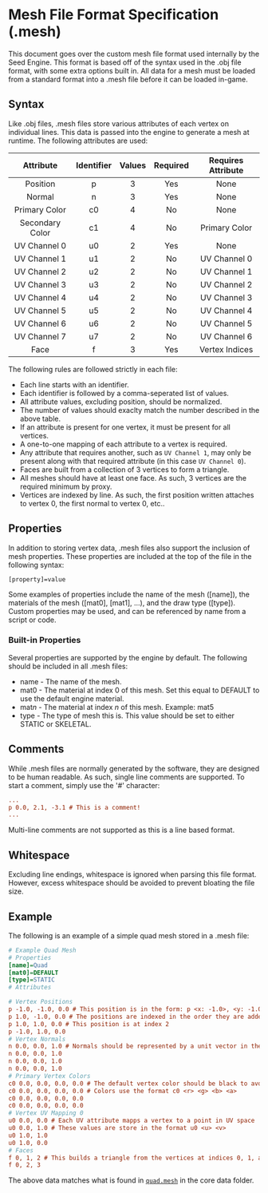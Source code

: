 # Mesh File Format Specification (.mesh)

This document goes over the custom mesh file format used internally by the Seed Engine. This format is based off of the syntax used in the .obj file format, with some extra options built in. All data for a mesh must be loaded from a standard format into a .mesh file before it can be loaded in-game.

## Syntax

Like .obj files, .mesh files store various attributes of each vertex on individual lines. This data is passed into the engine to generate a mesh at runtime. The following attributes are used:

| Attribute | Identifier | Values | Required | Requires Attribute |
|:---------:|:----------:|:------:|:--------:|:------------------:|
| Position | p | 3 | Yes | None |
| Normal | n | 3 | Yes | None |
| Primary Color | c0 | 4 | No | None |
| Secondary Color | c1 | 4 | No | Primary Color |
| UV Channel 0 | u0 | 2 | Yes | None |
| UV Channel 1 | u1 | 2 | No | UV Channel 0 |
| UV Channel 2 | u2 | 2 | No | UV Channel 1 |
| UV Channel 3 | u3 | 2 | No | UV Channel 2 |
| UV Channel 4 | u4 | 2 | No | UV Channel 3 |
| UV Channel 5 | u5 | 2 | No | UV Channel 4 |
| UV Channel 6 | u6 | 2 | No | UV Channel 5 |
| UV Channel 7 | u7 | 2 | No | UV Channel 6 |
| Face | f | 3 | Yes | Vertex Indices |

The following rules are followed strictly in each file:

- Each line starts with an identifier.
- Each identifier is followed by a comma-seperated list of values.
- All attribute values, excluding position, should be normalized.
- The number of values should exaclty match the number described in the above table.
- If an attribute is present for one vertex, it must be present for all vertices.
- A one-to-one mapping of each attribute to a vertex is required.
- Any attribute that requires another, such as `UV Channel 1`, may only be present along with that required attribute (in this case `UV Channel 0`).
- Faces are built from a collection of 3 vertices to form a triangle.
- All meshes should have at least one face. As such, 3 vertices are the required minimum by proxy.
- Vertices are indexed by line. As such, the first position written attaches to vertex 0, the first normal to vertex 0, etc..

## Properties

In addition to storing vertex data, .mesh files also support the inclusion of mesh properties. These properties are included at the top of the file in the following syntax:

```
[property]=value
```

Some examples of properties include the name of the mesh ([name]), the materials of the mesh ([mat0], [mat1], ...), and the draw type ([type]). Custom properties may be used, and can be referenced by name from a script or code.

### Built-in Properties

Several properties are supported by the engine by default. The following should be included in all .mesh files:

- name - The name of the mesh.
- mat0 - The material at index 0 of this mesh. Set this equal to DEFAULT to use the default engine material.
- mat*n* - The material at index *n* of this mesh. Example: mat5
- type - The type of mesh this is. This value should be set to either STATIC or SKELETAL.

## Comments

While .mesh files are normally generated by the software, they are designed to be human readable. As such, single line comments are supported. To start a comment, simply use the '#' character:

```ini
...
p 0.0, 2.1, -3.1 # This is a comment!
...
```

Multi-line comments are not supported as this is a line based format.

## Whitespace

Excluding line endings, whitespace is ignored when parsing this file format. However, excess whitespace should be avoided to prevent bloating the file size.

## Example

The following is an example of a simple quad mesh stored in a .mesh file:

```ini
# Example Quad Mesh
# Properties
[name]=Quad
[mat0]=DEFAULT
[type]=STATIC
# Attributes

# Vertex Positions
p -1.0, -1.0, 0.0 # This position is in the form: p <x: -1.0>, <y: -1.0>, <z: 0.0>
p 1.0, -1.0, 0.0 # The positions are indexed in the order they are added.
p 1.0, 1.0, 0.0 # This position is at index 2
p -1.0, 1.0, 0.0
# Vertex Normals
n 0.0, 0.0, 1.0 # Normals should be represented by a unit vector in the form n <x> <y> <z>
n 0.0, 0.0, 1.0
n 0.0, 0.0, 1.0
n 0.0, 0.0, 1.0
# Primary Vertex Colors
c0 0.0, 0.0, 0.0, 0.0 # The default vertex color should be black to avoid unexpected behaviors
c0 0.0, 0.0, 0.0, 0.0 # Colors use the format c0 <r> <g> <b> <a>
c0 0.0, 0.0, 0.0, 0.0 
c0 0.0, 0.0, 0.0, 0.0 
# Vertex UV Mapping 0
u0 0.0, 0.0 # Each UV attribute mapps a vertex to a point in UV space
u0 0.0, 1.0 # These values are store in the format u0 <u> <v>
u0 1.0, 1.0
u0 1.0, 0.0
# Faces
f 0, 1, 2 # This builds a triangle from the vertices at indices 0, 1, and 2
f 0, 2, 3
```

The above data matches what is found in [`quad.mesh`](https://github.com/ConficturaStudios/seed-engine/blob/master/core/data/quad.mesh) in the core data folder.